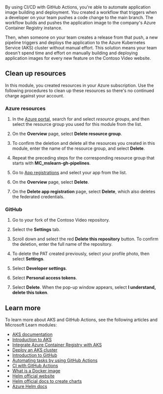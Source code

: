 By using CI/CD with GitHub Actions, you're able to automate application image building and deployment. You created a workflow that triggers when a developer on your team pushes a code change to the main branch. The workflow builds and pushes the application image to the company's Azure Container Registry instance.

Then, when someone on your team creates a release from that push, a new pipeline triggers and deploys the application to the Azure Kubernetes Service (AKS) cluster without manual effort. This solution means your team doesn't spend time and effort on manually building and deploying application images for every new feature on the Contoso Video website.

## Clean up resources

In this module, you created resources in your Azure subscription. Use the following procedures to clean up these resources so there's no continued charge against your account.

### Azure resources

1. In the [Azure portal](https://portal.azure.com?azure-portal=true), search for and select *resource groups*, and then select the resource group you used for this module from the list.

1. On the **Overview** page, select **Delete resource group**.

1. To confirm the deletion and delete all the resources you created in this module, enter the name of the resource group, and select **Delete**.

1. Repeat the preceding steps for the corresponding resource group that starts with **MC_mslearn-gh-pipelines**.

1. Go to [App registrations](https://ms.portal.azure.com/#view/Microsoft_AAD_RegisteredApps/ApplicationsListBlade) and select your app from the list.

1. On the **Overview** page, select **Delete**.

1. On the **Delete app registration** page, select **Delete**, which also deletes the federated credentials.

### GitHub

1. Go to your fork of the Contoso Video repository.

1. Select the **Settings** tab.

1. Scroll down and select the red **Delete this repository** button. To confirm the deletion, enter the full name of the repository.

1. To delete the PAT created previously, select your profile photo, then select **Settings**.

1. Select **Developer settings**.

1. Select **Personal access tokens**.

1. Select **Delete**. When the pop-up window appears, select **I understand, delete this token**.

## Learn more

To learn more about AKS and GitHub Actions, see the following articles and Microsoft Learn modules:

- [AKS documentation](/azure/aks/?WT.mc_id=deploycontainerapps_summary-learn-ludossan)
- [Introduction to AKS](/training/modules/intro-to-azure-kubernetes-service/?WT.mc_id=deploycontainerapps_summary-learn-ludossan)
- [Integrate Azure Container Registry with AKS](/azure/aks/cluster-container-registry-integration?WT.mc_id=deploycontainerapps_summary-learn-ludossan)
- [Deploy an AKS cluster](/azure/aks/tutorial-kubernetes-deploy-cluster?WT.mc_id=deploycontainerapps_summary-learn-ludossan)
- [Introduction to GitHub](/training/modules/introduction-to-github/)
- [Automating tasks by using GitHub Actions](/training/modules/github-actions-automate-tasks/)
- [CI with GitHub Actions](/training/modules/github-actions-ci/)
- [What is a Docker image](https://docs.docker.com/storage/storagedriver/#images-and-layers)
- [Helm official website](https://helm.sh)
- [Helm official docs to create charts](https://helm.sh/docs/chart_template_guide/getting_started/)
- [Azure Helm docs](/azure/aks/kubernetes-helm)
